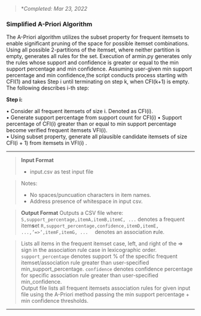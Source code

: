 
>**Completed: Mar 23, 2022*

### Simplified A-Priori Algorithm

The A-Priori algorithm utilizes the subset property for frequent itemsets to enable significant pruning of the space for possible itemset combinations. Using all possible 2-partitions of the itemset, where neither partition is empty, generates all rules for the set. Execution of armin.py generates only the rules whose support and confidence is greater or equal to the min support percentage and min confidence. Assuming user-given min support percentage and min confidence,the script conducts process starting with CFI(1) and takes Step i until terminating on step k, when CFI(k+1) is empty. The following describes i-th step:

**Step i:**  

• Consider all frequent itemsets of size i. Denoted as CFI(i).  
• Generate support percentage from support count for CFI(i)
• Support percentage of CFI(i) greater than or equal to min support percentage become verified frequent itemsets VFI(i).  
• Using subset property, generate all plausible candidate itemsets of size CFI(i + 1) from itemsets in VFI(i) .

---

> **Input Format**
>* input.csv as test input file 

> Notes:  
> * No spaces/puncuation characters in item names.   
> * Address presence of whitespace in input csv.

> **Output Format** Outputs a CSV file where:  
>`S,support_percentage,itemA,itemB,itemC, ...` denotes a frequent item**s**et
>`R,support_percentage,confidence,itemD,itemE, ...,’=>’,itemF,itemG, ...  ` denotes an association **r**ule. 

> Lists all items in the frequent itemset case, left, and right of the => sign in the association rule case in lexicographic order.
> `support_percentage` 
> denotes support % of the specific frequent itemset/association rule greater than user-specified min_support_percentage.
> `confidence` denotes confidence percentage for specific association rule greater than user-specified min_confidence.  
> Output file lists all frequent itemsets association rules for given input file using the A-Priori method passing the min support percentage + min confidence thresholds.  
>

---

